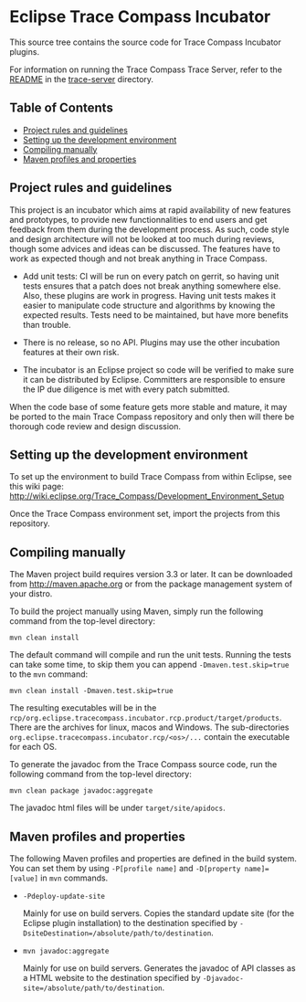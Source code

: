 # Eclipse Trace Compass Incubator

This source tree contains the source code for Trace Compass Incubator plugins.

For information on running the Trace Compass Trace Server, refer to the [README](trace-server/README.md) in the [trace-server](trace-server) directory.

## Table of Contents

<!-- START doctoc generated TOC please keep comment here to allow auto update -->
<!-- DON'T EDIT THIS SECTION, INSTEAD RE-RUN doctoc TO UPDATE -->

- [Project rules and guidelines](#project-rules-and-guidelines)
- [Setting up the development environment](#setting-up-the-development-environment)
- [Compiling manually](#compiling-manually)
- [Maven profiles and properties](#maven-profiles-and-properties)

<!-- END doctoc generated TOC please keep comment here to allow auto update -->

## Project rules and guidelines

This project is an incubator which aims at rapid availability of new features and prototypes, to provide new functionnalities to end users and get feedback from them during the development process. As such, code style and design architecture will not be looked at too much during reviews, though some advices and ideas can be discussed. The features have to work as expected though and not break anything in Trace Compass.

- Add unit tests: CI will be run on every patch on gerrit, so having unit tests ensures that a patch does not break anything somewhere else. Also, these plugins are work in progress. Having unit tests makes it easier to manipulate code structure and algorithms by knowing the expected results. Tests need to be maintained, but have more benefits than trouble.

- There is no release, so no API. Plugins may use the other incubation features at their own risk.

- The incubator is an Eclipse project so code will be verified to make sure it can be distributed by Eclipse. Committers are responsible to ensure the IP due diligence is met with every patch submitted.

When the code base of some feature gets more stable and mature, it may be ported to the main Trace Compass repository and only then will there be thorough code review and design discussion.

## Setting up the development environment

To set up the environment to build Trace Compass from within Eclipse, see this
wiki page:
<http://wiki.eclipse.org/Trace_Compass/Development_Environment_Setup>

Once the Trace Compass environment set, import the projects from this repository.

## Compiling manually

The Maven project build requires version 3.3 or later. It can be downloaded from
<http://maven.apache.org> or from the package management system of your distro.

To build the project manually using Maven, simply run the following command from
the top-level directory:

    mvn clean install

The default command will compile and run the unit tests. Running the tests can
take some time, to skip them you can append `-Dmaven.test.skip=true` to the
`mvn` command:

    mvn clean install -Dmaven.test.skip=true

The resulting executables will be in the
`rcp/org.eclipse.tracecompass.incubator.rcp.product/target/products`. There are
the archives for linux, macos and Windows. The sub-directories
`org.eclipse.tracecompass.incubator.rcp/<os>/...` contain the executable for each
OS.

To generate the javadoc from the Trace Compass source code, run the following
command from the top-level directory:

    mvn clean package javadoc:aggregate

The javadoc html files will be under `target/site/apidocs`.

## Maven profiles and properties

The following Maven profiles and properties are defined in
the build system. You can set them by using `-P[profile name]` and
`-D[property name]=[value]` in `mvn` commands.

- `-Pdeploy-update-site`

  Mainly for use on build servers. Copies the standard update site (for the
  Eclipse plugin installation) to the destination specified by
 `-DsiteDestination=/absolute/path/to/destination`.

- `mvn javadoc:aggregate`

  Mainly for use on build servers. Generates the javadoc of API classes as a
  HTML website to the destination specified by `-Djavadoc-site=/absolute/path/to/destination`.
